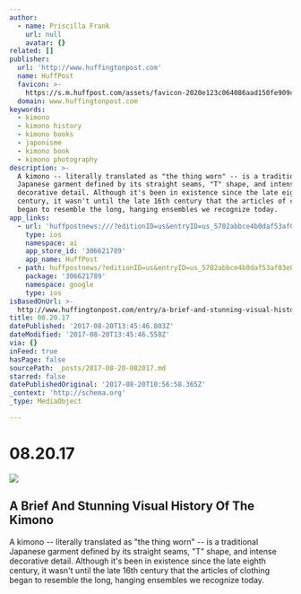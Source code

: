 ```yaml
---
author:
  - name: Priscilla Frank
    url: null
    avatar: {}
related: []
publisher:
  url: 'http://www.huffingtonpost.com'
  name: HuffPost
  favicon: >-
    https://s.m.huffpost.com/assets/favicon-2020e123c064086aad150fe909c53771f862d7c76cd62f6146e81d533845fd7d.ico
  domain: www.huffingtonpost.com
keywords:
  - kimono
  - kimono history
  - kimono books
  - japonisme
  - kimono book
  - kimono photography
description: >-
  A kimono -- literally translated as "the thing worn" -- is a traditional
  Japanese garment defined by its straight seams, "T" shape, and intense
  decorative detail. Although it's been in existence since the late eighth
  century, it wasn't until the late 16th century that the articles of clothing
  began to resemble the long, hanging ensembles we recognize today.
app_links:
  - url: 'huffpostnews:///?editionID=us&entryID=us_5702abbce4b0daf53af03e8b'
    type: ios
    namespace: ai
    app_store_id: '306621789'
    app_name: HuffPost
  - path: huffpostnews/?editionID=us&entryID=us_5702abbce4b0daf53af03e8b
    package: '306621789'
    namespace: google
    type: ios
isBasedOnUrl: >-
  http://www.huffingtonpost.com/entry/a-brief-and-stunning-visual-history-of-the-kimono_us_5702abbce4b0daf53af03e8b
title: 08.20.17
datePublished: '2017-08-20T13:45:46.803Z'
dateModified: '2017-08-20T13:45:46.558Z'
via: {}
inFeed: true
hasPage: false
sourcePath: _posts/2017-08-20-082017.md
starred: false
datePublishedOriginal: '2017-08-20T10:56:58.365Z'
_context: 'http://schema.org'
_type: MediaObject

---
```

# 08.20.17

<article style=""><img src="https://s3-us-west-2.amazonaws.com/the-grid-img/p/4dde0b64afe14a73136c39abdd8c5ca57b9cbd47.jpg" /><h1>A Brief And Stunning Visual History Of The Kimono</h1><p>A kimono -- literally translated as "the thing worn" -- is a traditional Japanese garment defined by its straight seams, "T" shape, and intense decorative detail. Although it's been in existence since the late eighth century, it wasn't until the late 16th century that the articles of clothing began to resemble the long, hanging ensembles we recognize today.</p></article>